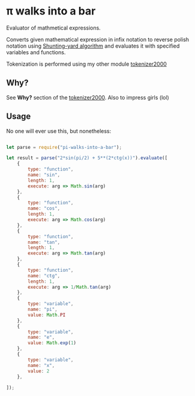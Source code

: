 # π walks into a bar 

Evaluator of mathmetical expressions.

Converts given mathematical expression in infix notation to reverse polish notation using [Shunting-yard algorithm](https://en.wikipedia.org/wiki/Shunting-yard_algorithm) and evaluates it with specified variables and functions.



Tokenization is performed using my other module [tokenizer2000](https://github.com/flerokoo/tokenizer2000)

## Why?

See __Why?__ section of the [tokenizer2000](https://github.com/flerokoo/tokenizer2000). Also to impress girls (lol)



## Usage

No one will ever use this, but nonetheless: 

```js

let parse = require("pi-walks-into-a-bar");

let result = parse("2*sin(pi/2) + 5**(2*ctg(x))").evaluate([
    {
        type: "function",
        name: "sin",
        length: 1,
        execute: arg => Math.sin(arg)
    },
    {
        type: "function",
        name: "cos",
        length: 1,
        execute: arg => Math.cos(arg)
    },
    {
        type: "function",
        name: "tan",
        length: 1,
        execute: arg => Math.tan(arg)
    },
    {
        type: "function",
        name: "ctg",
        length: 1,
        execute: arg => 1/Math.tan(arg)
    },
    {
        type: "variable",
        name: "pi",
        value: Math.PI
    },
    {
        type: "variable",
        name: "e",
        value: Math.exp(1)
    },
    {
        type: "variable",
        name: "x",
        value: 2
    },
    
]);


```
